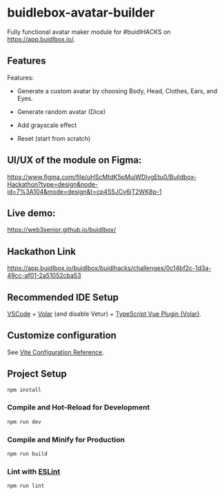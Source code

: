 # buidlebox-avatar-builder

Fully functional avatar maker module for #buidlHACKS on https://app.buidlbox.io/.

## Features
Features:

- Generate a custom avatar by choosing Body, Head, Clothes, Ears, and Eyes.

- Generate random avatar (Dice)

- Add grayscale effect

- Reset (start from scratch)

## UI/UX of the module on Figma:
https://www.figma.com/file/uHScMtdK5pMujWDIvgEtu0/Buildbox-Hackathon?type=design&node-id=7%3A104&mode=design&t=cp4S5JCv6jT2WK8p-1


## Live demo:
https://web3senior.github.io/buidlbox/

## Hackathon Link

https://app.buidlbox.io/buidlbox/buidlhacks/challenges/0c14bf2c-1d3a-49cc-af01-2a51052cba53

## Recommended IDE Setup

[VSCode](https://code.visualstudio.com/) + [Volar](https://marketplace.visualstudio.com/items?itemName=Vue.volar) (and disable Vetur) + [TypeScript Vue Plugin (Volar)](https://marketplace.visualstudio.com/items?itemName=Vue.vscode-typescript-vue-plugin).

## Customize configuration

See [Vite Configuration Reference](https://vitejs.dev/config/).

## Project Setup

```sh
npm install
```

### Compile and Hot-Reload for Development

```sh
npm run dev
```

### Compile and Minify for Production

```sh
npm run build
```

### Lint with [ESLint](https://eslint.org/)

```sh
npm run lint
```